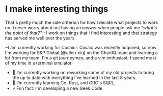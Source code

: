 I make interesting things
=========================
That&#39;s pretty much the sole criterion for how I decide what projects to work on.  I never worry about not having an answer when people ask me *&quot;what&#39;s the point of that?&quot;*—I work on things that I find interesting and that strategy has served me well over the years.

~I am currently working for Cosaic~ Cosaic was recently acquired, so now I'm working for S&P Global (@allen-ciq) on the ChartIQ team and learning a lot from my team.  I'm a git journeyman, and a vim enthusiast; I spend most of my time in a terminal emulator.

- 🔭 I’m currently working on reworking some of my old projects to bring the up to date with everything I've learned in the last 8 years.  
- 🌱 I’m currently learning Go, Rust, and GRC's SQRL.
- ⚡ Fun fact: I'm developing a new Geek Code.
<!--
**stupid-genius/stupid-genius** is a ✨ _special_ ✨ repository because its `README.md` (this file) appears on your GitHub profile.

- 👯 I’m looking to collaborate on ...
- 🤔 I’m looking for help with ...
- 💬 Ask me about ...
- 📫 How to reach me: ...
-->
